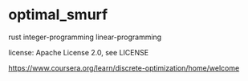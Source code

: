 # optimal_smurf
rust integer-programming linear-programming

license: Apache License 2.0, see LICENSE

https://www.coursera.org/learn/discrete-optimization/home/welcome
